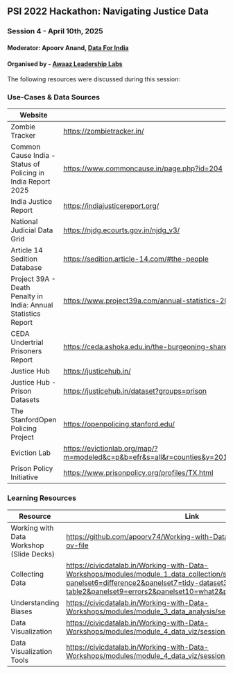 ## PSI 2022 Hackathon: Navigating Justice Data

### Session 4 - April 10th, 2025

#### Moderator: Apoorv Anand, [Data For India](https://dataforindia.com)

#### Organised by - [Awaaz Leadership Labs](https://www.linkedin.com/company/awaaz-initiative)

The following resources were discussed during this session:

### Use-Cases & Data Sources

| Website                                                        | Link                                                                                                                              |
| -------------------------------------------------------------- | --------------------------------------------------------------------------------------------------------------------------------- |
| Zombie Tracker                                                 | https://zombietracker.in/                                                                                                         |
| Common Cause India - Status of Policing in India Report 2025   | https://www.commoncause.in/page.php?id=204                                                                                        |
| India Justice Report                                           | https://indiajusticereport.org/                                                                                                   |
| National Judicial Data Grid                                    | https://njdg.ecourts.gov.in/njdg_v3/                                                                                              |
| Article 14 Sedition Database                                   | https://sedition.article-14.com/#the-people                                                                                       |
| Project 39A - Death Penalty in India: Annual Statistics Report | https://www.project39a.com/annual-statistics-2024                                                                                 |
| CEDA Undertrial Prisoners Report                               | https://ceda.ashoka.edu.in/the-burgeoning-share-of-under-trial-prisoners-in-indias-jails/                                         |
| Justice Hub                                                    | https://justicehub.in/                                                                                                            |
| Justice Hub - Prison Datasets                                  | https://justicehub.in/dataset?groups=prison                                                                                       |
| The StanfordOpen Policing Project                              | https://openpolicing.stanford.edu/                                                                                                |
| Eviction Lab                                                   | https://evictionlab.org/map/?m=modeled&c=p&b=efr&s=all&r=counties&y=2018&z=5.52&lat=37.96&lon=-77.06&lang=en&l=24005_-76.61_39.46 |
| Prison Policy Initiative                                       | https://www.prisonpolicy.org/profiles/TX.html                                                                                     |

### Learning Resources

| Resource                                 | Link                                                                                                                                                                                                                                      |
| ---------------------------------------- | ----------------------------------------------------------------------------------------------------------------------------------------------------------------------------------------------------------------------------------------- |
| Working with Data Workshop (Slide Decks) | https://github.com/apoorv74/Working-with-Data-Workshops?tab=readme-ov-file                                                                                                                                                                |
| Collecting Data                          | https://civicdatalab.in/Working-with-Data-Workshops/modules/module_1_data_collection/session-1.html?panelset6=difference2&panelset7=tidy-dataset3&panelset8=formatted-table2&panelset9=errors2&panelset10=what2&panelset11=importdata2#48 |
| Understanding Biases                     | https://civicdatalab.in/Working-with-Data-Workshops/modules/module_3_data_analysis/session-1/session-1.html#25                                                                                                                            |
| Data Visualization                       | https://civicdatalab.in/Working-with-Data-Workshops/modules/module_4_data_viz/session-1/session-1.html#68                                                                                                                                 |
| Data Visualization Tools                 | https://civicdatalab.in/Working-with-Data-Workshops/modules/module_4_data_viz/session-2/session-2.html#22                                                                                                                                 |
